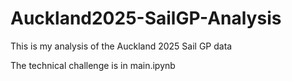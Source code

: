# Auckland2025-SailGP-Analysis
This is my analysis of the Auckland 2025 Sail GP data 

The technical challenge is in main.ipynb
